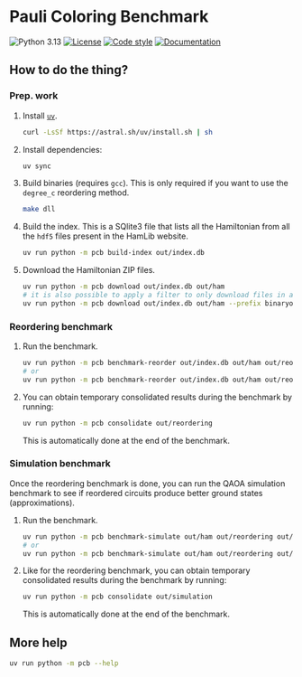# Pauli Coloring Benchmark

![Python 3.13](https://img.shields.io/badge/python-3.13-blue?logo=python)
[![License](https://img.shields.io/badge/license-MIT-green)](https://choosealicense.com/licenses/mit/)
[![Code style](https://img.shields.io/badge/style-ruff-yellow?logo=ruff)](https://docs.astral.sh/ruff/)
[![Documentation](https://img.shields.io/badge/Documentation-here-pink)](https://cedric.hothanh.fr/pauli-coloring-benchmark/pcb.html)

## How to do the thing?

### Prep. work

1. Install [`uv`](https://docs.astral.sh/uv/).

   ```sh
   curl -LsSf https://astral.sh/uv/install.sh | sh
   ```

2. Install dependencies:

   ```sh
   uv sync
   ```

3. Build binaries (requires `gcc`). This is only required if you want to use the
   `degree_c` reordering method.

   ```sh
   make dll
   ```

4. Build the index. This is a SQlite3 file that lists all the Hamiltonian from
   all the `hdf5` files present in the HamLib website.

   ```sh
   uv run python -m pcb build-index out/index.db
   ```

5. Download the Hamiltonian ZIP files.

   ```sh
   uv run python -m pcb download out/index.db out/ham
   # it is also possible to apply a filter to only download files in a given subdirectory
   uv run python -m pcb download out/index.db out/ham --prefix binaryoptimization/maxcut
   ```

### Reordering benchmark

1. Run the benchmark.

   ```sh
   uv run python -m pcb benchmark-reorder out/index.db out/ham out/reordering
   # or
   uv run python -m pcb benchmark-reorder out/index.db out/ham out/reordering --n-jobs 32 --methods none,saturation,misra_gries --prefix binaryoptimization/maxcut
   ```

2. You can obtain temporary consolidated results during the benchmark by running:

   ```sh
   uv run python -m pcb consolidate out/reordering
   ```

   This is automatically done at the end of the benchmark.

### Simulation benchmark

Once the reordering benchmark is done, you can run the QAOA simulation benchmark
to see if reordered circuits produce better ground states (approximations).

1. Run the benchmark.

   ```sh
   uv run python -m pcb benchmark-simulate out/ham out/reordering out/simulation
   # or
   uv run python -m pcb benchmark-simulate out/ham out/reordering out/simulation --n-jobs 8 --methods none,saturation,misra_gries --prefix binaryoptimization/maxcut --max-qubits 8 --max-terms 32 --qaoa-n-shots 1024 --qaoa-n-steps 2 --qaoa-max-iter 128
   ```

2. Like for the reordering benchmark, you can obtain temporary consolidated
   results during the benchmark by running:

   ```sh
   uv run python -m pcb consolidate out/simulation
   ```

   This is automatically done at the end of the benchmark.

## More help

```sh
uv run python -m pcb --help
```
